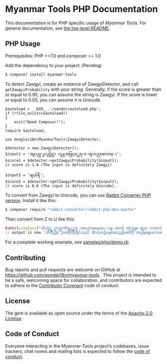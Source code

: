 # Myanmar Tools PHP Documentation

This documentation is for PHP specific usage of *Myanmar Tools*. For general documentation, see [the top-level README](../../README.md).

## PHP Usage

Prerequisites: PHP >=7.0 and composer >= 1.0

Add the dependency to your project: (Pending)

```bash
$ composer install myanmar-tools
```

To detect Zawgyi, create an instance of ZawgyiDetector, and call `getZawgyiProbability` with your string. Generally, if the score is greater than or equal to 0.95, you can assume the string is Zawgyi. If the score is lower or equal to 0.05, you can assume it is Unicode.

```
$autoload = __DIR__.'/vendor/autoload.php';
if (!file_exists($autoload))
{
	exit("Need Composer!");
}
require $autoload;

use Googlei18n\MyanmarTools\ZawgyiDetector;

$detector = new ZawgyiDetector();
$input1 = 'အျပည္ျပည္ဆိုင္ရာ လူ႔အခြင့္အေရး ေၾကညာစာတမ္း';
$score1 = $detector->getZawgyiProbability($input1);
// score is 1.0 (The input is definitely Zawgyi)

$input2 = 'ချယ်ရီ';
$score2 = $detector->getZawgyiProbability($input2);
// score is 0.0 (The input is definitely Unicode).
```

To convert from Zawgyi to Unicode, you can use [Rabbit Converter PHP version](https://github.com/Rabbit-Converter/Rabbit-PHP).  Install it like this:

```bash
$ composer require "rabbit-converter/rabbit-php:dev-master"
```

Then convert from Z to U like this:

```ruby
Rabbit::zg2uni("သီဟိုဠ္မွ ဉာဏ္ႀကီးရွင္သည္ အာယုဝဍ္ဎနေဆးၫႊန္းစာကို ဇလြန္ေဈးေဘးဗာဒံပင္ထက္ အဓိ႒ာန္လ်က္ ဂဃနဏဖတ္ခဲ့သည္။");
// output is now "သီဟိုဠ်မှ ဉာဏ်ကြီးရှင်သည် အာယုဝဍ်ဎနဆေးညွှန်းစာကို ဇလွန်ဈေးဘေးဗာဒံပင်ထက် အဓိဋ္ဌာန်လျက် ဂဃနဏဖတ်ခဲ့သည်။"
```

For a complete working example, see [samples/php/demo.rb](../../samples/php/demo.php).

## Contributing

Bug reports and pull requests are welcome on GitHub at https://github.com/googlei18n/myanmar-tools . This project is intended to be a safe, welcoming space for collaboration, and contributors are expected to adhere to the [Contributor Covenant](http://contributor-covenant.org) code of conduct.

## License

The gem is available as open source under the terms of the [Apache-2.0 License](http://www.apache.org/licenses/LICENSE-2.0).

## Code of Conduct

Everyone interacting in the Myanmar-Tools project’s codebases, issue trackers, chat rooms and mailing lists is expected to follow the [code of conduct](https://github.com/[USERNAME]/zawgyidetector/blob/master/CODE_OF_CONDUCT.md).